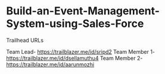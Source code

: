 # Build-an-Event-Management-System-using-Sales-Force

Trailhead URLs

Team Lead- https://trailblazer.me/id/sripd2
Team Member 1- https://trailblazer.me/id/dsellamuthu4
Team Member 2- https://trailblazer.me/id/aarunmozhi
